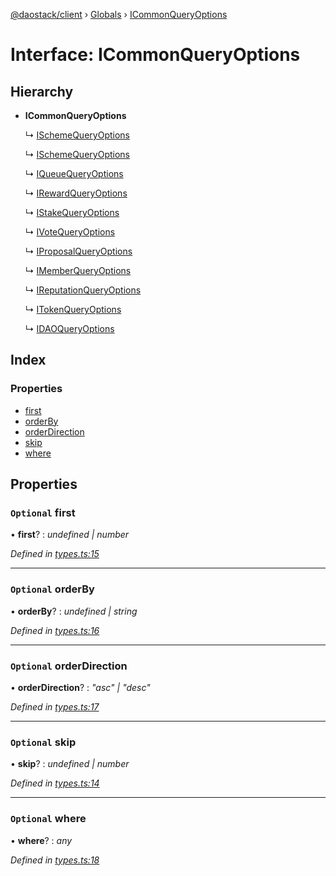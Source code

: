 [@daostack/client](../README.md) › [Globals](../globals.md) › [ICommonQueryOptions](icommonqueryoptions.md)

# Interface: ICommonQueryOptions

## Hierarchy

* **ICommonQueryOptions**

  ↳ [ISchemeQueryOptions](ischemequeryoptions.md)

  ↳ [ISchemeQueryOptions](ischemequeryoptions.md)

  ↳ [IQueueQueryOptions](iqueuequeryoptions.md)

  ↳ [IRewardQueryOptions](irewardqueryoptions.md)

  ↳ [IStakeQueryOptions](istakequeryoptions.md)

  ↳ [IVoteQueryOptions](ivotequeryoptions.md)

  ↳ [IProposalQueryOptions](iproposalqueryoptions.md)

  ↳ [IMemberQueryOptions](imemberqueryoptions.md)

  ↳ [IReputationQueryOptions](ireputationqueryoptions.md)

  ↳ [ITokenQueryOptions](itokenqueryoptions.md)

  ↳ [IDAOQueryOptions](idaoqueryoptions.md)

## Index

### Properties

* [first](icommonqueryoptions.md#optional-first)
* [orderBy](icommonqueryoptions.md#optional-orderby)
* [orderDirection](icommonqueryoptions.md#optional-orderdirection)
* [skip](icommonqueryoptions.md#optional-skip)
* [where](icommonqueryoptions.md#optional-where)

## Properties

### `Optional` first

• **first**? : *undefined | number*

*Defined in [types.ts:15](https://github.com/daostack/client/blob/a73e635/src/types.ts#L15)*

___

### `Optional` orderBy

• **orderBy**? : *undefined | string*

*Defined in [types.ts:16](https://github.com/daostack/client/blob/a73e635/src/types.ts#L16)*

___

### `Optional` orderDirection

• **orderDirection**? : *"asc" | "desc"*

*Defined in [types.ts:17](https://github.com/daostack/client/blob/a73e635/src/types.ts#L17)*

___

### `Optional` skip

• **skip**? : *undefined | number*

*Defined in [types.ts:14](https://github.com/daostack/client/blob/a73e635/src/types.ts#L14)*

___

### `Optional` where

• **where**? : *any*

*Defined in [types.ts:18](https://github.com/daostack/client/blob/a73e635/src/types.ts#L18)*
